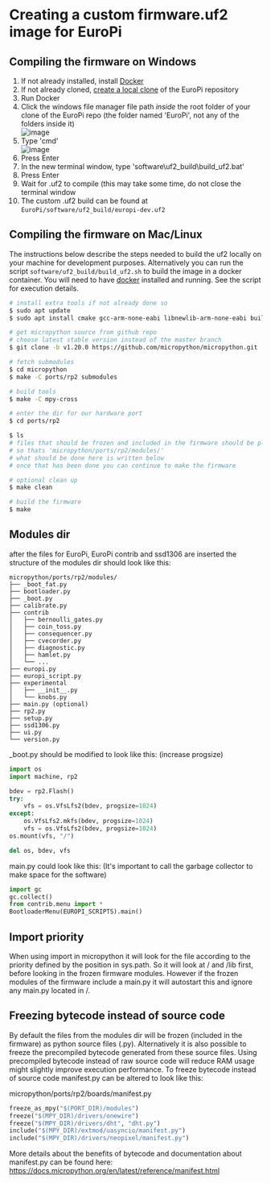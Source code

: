 # Creating a custom firmware.uf2 image for EuroPi

## Compiling the firmware on Windows
1. If not already installed, install [Docker](https://docs.docker.com/desktop/install/windows-install/)
1. If not already cloned, [create a local clone](https://docs.github.com/en/repositories/creating-and-managing-repositories/cloning-a-repository?tool=desktop) of the EuroPi repository
1. Run Docker
1. Click the windows file manager file path *inside* the root folder of your clone of the EuroPi repo (the folder named 'EuroPi', not any of the folders inside it)  
    ![image](https://user-images.githubusercontent.com/79809962/234898948-d1822ce9-aa64-429c-a7a1-69050972cd88.png)
1. Type 'cmd'  
    ![image](https://user-images.githubusercontent.com/79809962/234899081-6bdfbba6-4751-4469-b570-d618d54f6fa6.png)
1. Press Enter
1. In the new terminal window, type 'software\uf2_build\build_uf2.bat'
1. Press Enter
1. Wait for .uf2 to compile (this may take some time, do not close the terminal window
1. The custom .uf2 build can be found at `EuroPi/software/uf2_build/europi-dev.uf2`

## Compiling the firmware on Mac/Linux
The instructions below describe the steps needed to build the uf2 locally on your machine for
development purposes. Alternatively you can run the script `software/uf2_build/build_uf2.sh` to
build the image in a docker container. You will need to have [docker](https://docs.docker.com/get-started/)
installed and running. See the script for execution details.
``` Bash
# install extra tools if not already done so
$ sudo apt update
$ sudo apt install cmake gcc-arm-none-eabi libnewlib-arm-none-eabi build-essential

# get micropython source from github repo
# choose latest stable version instead of the master branch
$ git clone -b v1.20.0 https://github.com/micropython/micropython.git

# fetch submodules
$ cd micropython
$ make -C ports/rp2 submodules

# build tools
$ make -C mpy-cross

# enter the dir for our hardware port
$ cd ports/rp2

$ ls
# files that should be frozen and included in the firmware should be placed in the 'modules' dir
# so thats 'micropython/ports/rp2/modules/'
# what should be done here is written below
# once that has been done you can continue to make the firmware

# optional clean up
$ make clean

# build the firmware
$ make
```

## Modules dir
after the files for EuroPi, EuroPi contrib and ssd1306 are inserted
the structure of the modules dir should look like this:
```
micropython/ports/rp2/modules/
├── _boot_fat.py
├── bootloader.py
├── _boot.py
├── calibrate.py
├── contrib
│   ├── bernoulli_gates.py
│   ├── coin_toss.py
│   ├── consequencer.py
│   ├── cvecorder.py
│   ├── diagnostic.py
│   ├── hamlet.py
│   └── ...
├── europi.py
├── europi_script.py
├── experimental
│   ├── __init__.py
│   └── knobs.py
├── main.py (optional)
├── rp2.py
├── setup.py
├── ssd1306.py
├── ui.py
└── version.py
```
_boot.py should be modified to look like this: (increase progsize)
``` Python
import os
import machine, rp2

bdev = rp2.Flash()
try:
    vfs = os.VfsLfs2(bdev, progsize=1024)
except:
    os.VfsLfs2.mkfs(bdev, progsize=1024)
    vfs = os.VfsLfs2(bdev, progsize=1024)
os.mount(vfs, "/")

del os, bdev, vfs
```
main.py could look like this: (It's important to call the garbage collector to make space for the software)
``` Python
import gc
gc.collect()
from contrib.menu import *
BootloaderMenu(EUROPI_SCRIPTS).main()
```

## Import priority
When using import in micropython it will look for the file according to the priority defined by the position in sys.path.
So it will look at / and /lib first, before looking in the frozen firmware modules.
However if the frozen modules of the firmware include a main.py it will autostart this and ignore any main.py located in /.

## Freezing bytecode instead of source code
By default the files from the modules dir will be frozen (included in the firmware) as python source files (.py). Alternatively it is also possible to freeze the precompiled bytecode generated from these source files. Using precompiled bytecode instead of raw source code will reduce RAM usage might slightly improve execution performance. To freeze bytecode instead of source code manifest.py can be altered to look like this:

micropython/ports/rp2/boards/manifest.py
``` Python
freeze_as_mpy("$(PORT_DIR)/modules")
freeze("$(MPY_DIR)/drivers/onewire")
freeze("$(MPY_DIR)/drivers/dht", "dht.py")
include("$(MPY_DIR)/extmod/uasyncio/manifest.py")
include("$(MPY_DIR)/drivers/neopixel/manifest.py")
```

More details about the benefits of bytecode and documentation about manifest.py can be found here: https://docs.micropython.org/en/latest/reference/manifest.html

